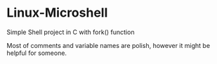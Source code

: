 # Linux-Microshell
Simple Shell project in C with fork() function

Most of comments and variable names are polish, however it might be helpful for someone.

